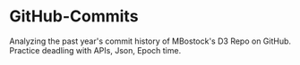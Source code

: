 # GitHub-Commits
Analyzing the past year's commit history of MBostock's D3 Repo on GitHub. Practice deadling with APIs, Json, Epoch time.
